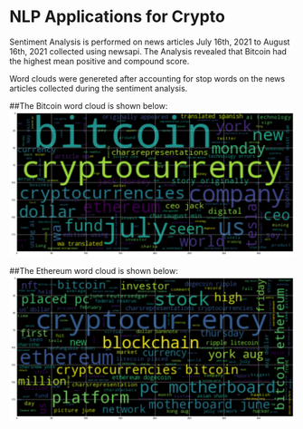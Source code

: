 # NLP Applications for Crypto 

Sentiment Analysis is performed on news articles July 16th, 2021 to August 16th, 2021 collected using newsapi. The Analysis revealed that Bitcoin had the highest mean positive and compound score. 

Word clouds were genereted after accounting for stop words on the news articles collected during the sentiment analysis. 

##The Bitcoin word cloud is shown below:
![Bitcoin WordCloud](/images/bitcoin_cloud.png)

##The Ethereum word cloud is shown below:
![Ethereum WordCloud](/images/ethereum_cloud.png)


